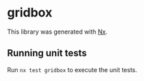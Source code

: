 # gridbox

This library was generated with [Nx](https://nx.dev).

## Running unit tests

Run `nx test gridbox` to execute the unit tests.
